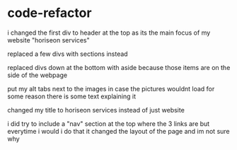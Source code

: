 # code-refactor

i changed the first div to header at the top as its the main focus of my website "horiseon services"

replaced a few divs with sections instead

replaced divs down at the bottom with aside because those items are on the side of the webpage

put my alt tabs next to the images in case the pictures wouldnt load for some reason there is some text explaining it

changed my title to horiseon services instead of just website

i did try to include a "nav" section at the top where the 3 links are but everytime i would i do that it changed the layout of the page and im not sure why